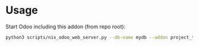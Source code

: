 # Usage

Start Odoo including this addon (from repo root):

```bash
python3 scripts/nix_odoo_web_server.py --db-name mydb --addon project_timeline
```

